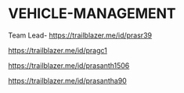 # VEHICLE-MANAGEMENT


Team Lead- https://trailblazer.me/id/prasr39


https://trailblazer.me/id/pragc1


https://trailblazer.me/id/prasanth1506


https://trailblazer.me/id/prasantha90

